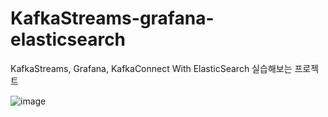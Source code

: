 # KafkaStreams-grafana-elasticsearch
 KafkaStreams, Grafana, KafkaConnect With ElasticSearch 실습해보는 프로젝트


![image](https://user-images.githubusercontent.com/40031858/226338575-405c44cd-db2c-4f5c-8abf-92e75b43f372.png)


